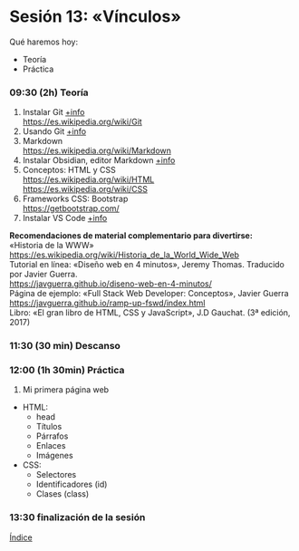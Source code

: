 # Sesión 13: «Vínculos»

Qué haremos hoy:
- Teoría
- Práctica

### 09:30 (2h) Teoría 

1. Instalar Git [+info](../recursos/web/web.md)  
https://es.wikipedia.org/wiki/Git  
3. Usando Git [+info](../recursos/web/web.md)  
4. Markdown  
https://es.wikipedia.org/wiki/Markdown  
5. Instalar Obsidian, editor Markdown [+info](../recursos/web/web.md)  
6. Conceptos: HTML y CSS  
https://es.wikipedia.org/wiki/HTML  
https://es.wikipedia.org/wiki/CSS  
7. Frameworks CSS: Bootstrap  
https://getbootstrap.com/  
9. Instalar VS Code [+info](../recursos/web/web.md)  

**Recomendaciones de material complementario para divertirse:**  
«Historia de la WWW»  
https://es.wikipedia.org/wiki/Historia_de_la_World_Wide_Web  
Tutorial en línea: «Diseño web en 4 minutos», Jeremy Thomas. Traducido por Javier Guerra.  
https://javguerra.github.io/diseno-web-en-4-minutos/  
Página de ejemplo: «Full Stack Web Developer: Conceptos», Javier Guerra  
https://javguerra.github.io/ramp-up-fswd/index.html  
Libro: «El gran libro de HTML, CSS y JavaScript», J.D Gauchat. (3ª edición, 2017)  

### 11:30 (30 min) Descanso

### 12:00 (1h 30min) Práctica

1. Mi primera página web  
- HTML:  
	- head
	- Títulos
	- Párrafos
	- Enlaces
	- Imágenes
- CSS:
	- Selectores
	- Identificadores (id)
	- Clases (class)

### 13:30 finalización de la sesión

[Índice](../README.md)
